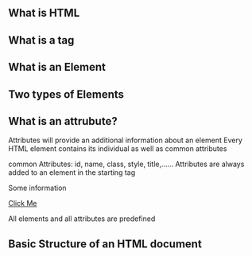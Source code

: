 
What is HTML
------------

What is a tag
-------------

What is an Element
------------------

Two types of Elements
---------------------

What is an attrubute?
---------------------

Attributes will provide an additional information about an element
Every HTML element contains its individual as well as common attributes

common Attributes: id, name, class, style, title,......
Attributes are always added to an element in the starting tag

<tag-name attribute="..."><tag-name>
<p id="info" class="title" name="somenname">Some information</p>
<a id="link" class="links" href="" target="">Click Me</a>

All elements and all attributes are predefined



Basic Structure of an HTML document
-----------------------------------

